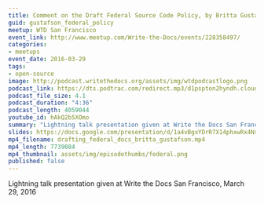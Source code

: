 ```yaml
---
title: Comment on the Draft Federal Source Code Policy, by Britta Gustafson
guid: gustafson_federal_policy
meetup: WTD San Francisco
event_link: http://www.meetup.com/Write-the-Docs/events/228358497/
categories:
- meetups
event_date: 2016-03-29
tags:
- open-source
image: http://podcast.writethedocs.org/assets/img/wtdpodcastlogo.png
podcast_link: https://dts.podtrac.com/redirect.mp3/d1pspton2hyndh.cloudfront.net/draft-federal-policy-britta-gustafson.mp3
podcast_file_size: 4.1
podcast_duration: "4:36"
podcast_length: 4059044
youtube_id: hAkQ2b5XOmo
summary: "Lightning talk presentation given at Write the Docs San Francisco, March 29, 2016."
slides: https://docs.google.com/presentation/d/1a4vBgxYDrR7X14phxwRx4NsIcIlLySb6Xh1C8pfDAeg/mobilepresent?slide=id.g10ee21bdb5_0_25
mp4_filename: drafting_federal_docs_britta_gustafson.mp4
mp4_length: 7739084
mp4_thumbnail: assets/img/episodethumbs/federal.png
published: false
---
```


Lightning talk presentation given at Write the Docs San Francisco, March 29, 2016
